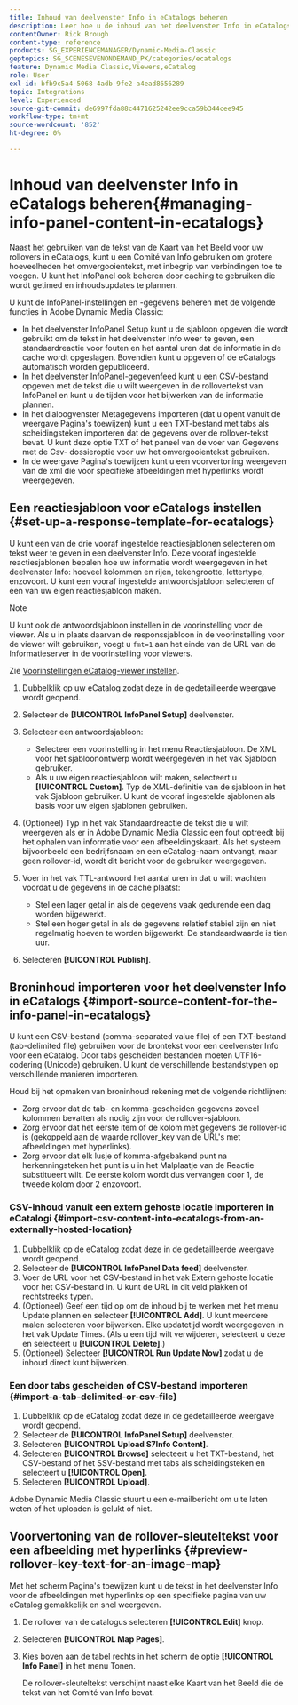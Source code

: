 ```yaml
---
title: Inhoud van deelvenster Info in eCatalogs beheren
description: Leer hoe u de inhoud van het deelvenster Info in eCatalogs in Adobe Dynamic Media Classic beheert.
contentOwner: Rick Brough
content-type: reference
products: SG_EXPERIENCEMANAGER/Dynamic-Media-Classic
geptopics: SG_SCENESEVENONDEMAND_PK/categories/ecatalogs
feature: Dynamic Media Classic,Viewers,eCatalog
role: User
exl-id: bfb9c5a4-5068-4adb-9fe2-a4ead8656289
topic: Integrations
level: Experienced
source-git-commit: de6997fda88c4471625242ee9cca59b344cee945
workflow-type: tm+mt
source-wordcount: '852'
ht-degree: 0%

---
```


# Inhoud van deelvenster Info in eCatalogs beheren{#managing-info-panel-content-in-ecatalogs}

Naast het gebruiken van de tekst van de Kaart van het Beeld voor uw rollovers in eCatalogs, kunt u een Comité van Info gebruiken om grotere hoeveelheden het omvergooientekst, met inbegrip van verbindingen toe te voegen. U kunt het InfoPanel ook beheren door caching te gebruiken die wordt getimed en inhoudsupdates te plannen.

U kunt de InfoPanel-instellingen en -gegevens beheren met de volgende functies in Adobe Dynamic Media Classic:

* In het deelvenster InfoPanel Setup kunt u de sjabloon opgeven die wordt gebruikt om de tekst in het deelvenster Info weer te geven, een standaardreactie voor fouten en het aantal uren dat de informatie in de cache wordt opgeslagen. Bovendien kunt u opgeven of de eCatalogs automatisch worden gepubliceerd.
* In het deelvenster InfoPanel-gegevenfeed kunt u een CSV-bestand opgeven met de tekst die u wilt weergeven in de rollovertekst van InfoPanel en kunt u de tijden voor het bijwerken van de informatie plannen.
* In het dialoogvenster Metagegevens importeren (dat u opent vanuit de weergave Pagina&#39;s toewijzen) kunt u een TXT-bestand met tabs als scheidingsteken importeren dat de gegevens over de rollover-tekst bevat. U kunt deze optie TXT of het paneel van de voer van Gegevens met de Csv- dossieroptie voor uw het omvergooientekst gebruiken.
* In de weergave Pagina&#39;s toewijzen kunt u een voorvertoning weergeven van de xml die voor specifieke afbeeldingen met hyperlinks wordt weergegeven.

## Een reactiesjabloon voor eCatalogs instellen {#set-up-a-response-template-for-ecatalogs}

U kunt een van de drie vooraf ingestelde reactiesjablonen selecteren om tekst weer te geven in een deelvenster Info. Deze vooraf ingestelde reactiesjablonen bepalen hoe uw informatie wordt weergegeven in het deelvenster Info: hoeveel kolommen en rijen, tekengrootte, lettertype, enzovoort. U kunt een vooraf ingestelde antwoordsjabloon selecteren of een van uw eigen reactiesjabloon maken.

>[!NOTE]
>
>U kunt ook de antwoordsjabloon instellen in de voorinstelling voor de viewer. Als u in plaats daarvan de responssjabloon in de voorinstelling voor de viewer wilt gebruiken, voegt u `fmt=1` aan het einde van de URL van de Informatieserver in de voorinstelling voor viewers.
>
>Zie [Voorinstellingen eCatalog-viewer instellen](setting-ecatalog-viewer-presets.md#setting_up_ecatalog_viewer_presets).

1. Dubbelklik op uw eCatalog zodat deze in de gedetailleerde weergave wordt geopend.
1. Selecteer de **[!UICONTROL InfoPanel Setup]** deelvenster.
1. Selecteer een antwoordsjabloon:

   * Selecteer een voorinstelling in het menu Reactiesjabloon. De XML voor het sjabloonontwerp wordt weergegeven in het vak Sjabloon gebruiker.
   * Als u uw eigen reactiesjabloon wilt maken, selecteert u **[!UICONTROL Custom]**. Typ de XML-definitie van de sjabloon in het vak Sjabloon gebruiker. U kunt de vooraf ingestelde sjablonen als basis voor uw eigen sjablonen gebruiken.

1. (Optioneel) Typ in het vak Standaardreactie de tekst die u wilt weergeven als er in Adobe Dynamic Media Classic een fout optreedt bij het ophalen van informatie voor een afbeeldingskaart. Als het systeem bijvoorbeeld een bedrijfsnaam en een eCatalog-naam ontvangt, maar geen rollover-id, wordt dit bericht voor de gebruiker weergegeven.
1. Voer in het vak TTL-antwoord het aantal uren in dat u wilt wachten voordat u de gegevens in de cache plaatst:

   * Stel een lager getal in als de gegevens vaak gedurende een dag worden bijgewerkt.
   * Stel een hoger getal in als de gegevens relatief stabiel zijn en niet regelmatig hoeven te worden bijgewerkt. De standaardwaarde is tien uur.

1. Selecteren **[!UICONTROL Publish]**.

## Broninhoud importeren voor het deelvenster Info in eCatalogs {#import-source-content-for-the-info-panel-in-ecatalogs}

U kunt een CSV-bestand (comma-separated value file) of een TXT-bestand (tab-delimited file) gebruiken voor de brontekst voor een deelvenster Info voor een eCatalog. Door tabs gescheiden bestanden moeten UTF16-codering (Unicode) gebruiken. U kunt de verschillende bestandstypen op verschillende manieren importeren.

Houd bij het opmaken van broninhoud rekening met de volgende richtlijnen:

* Zorg ervoor dat de tab- en komma-gescheiden gegevens zoveel kolommen bevatten als nodig zijn voor de rollover-sjabloon.
* Zorg ervoor dat het eerste item of de kolom met gegevens de rollover-id is (gekoppeld aan de waarde rollover_key van de URL&#39;s met afbeeldingen met hyperlinks).
* Zorg ervoor dat elk lusje of komma-afgebakend punt na herkenningsteken het punt is u in het Malplaatje van de Reactie substitueert wilt. De eerste kolom wordt dus vervangen door $1$, de tweede kolom door $2$ enzovoort.

### CSV-inhoud vanuit een extern gehoste locatie importeren in eCatalogi {#import-csv-content-into-ecatalogs-from-an-externally-hosted-location}

1. Dubbelklik op de eCatalog zodat deze in de gedetailleerde weergave wordt geopend.
1. Selecteer de **[!UICONTROL InfoPanel Data feed]** deelvenster.
1. Voer de URL voor het CSV-bestand in het vak Extern gehoste locatie voor het CSV-bestand in. U kunt de URL in dit veld plakken of rechtstreeks typen.
1. (Optioneel) Geef een tijd op om de inhoud bij te werken met het menu Update plannen en selecteer **[!UICONTROL Add]**. U kunt meerdere malen selecteren voor bijwerken. Elke updatetijd wordt weergegeven in het vak Update Times. (Als u een tijd wilt verwijderen, selecteert u deze en selecteert u **[!UICONTROL Delete]**.)
1. (Optioneel) Selecteer **[!UICONTROL Run Update Now]** zodat u de inhoud direct kunt bijwerken.

### Een door tabs gescheiden of CSV-bestand importeren {#import-a-tab-delimited-or-csv-file}

<!-- 

Comment Type: remark
Last Modified By: unknown unknown 
Last Modified Date: 

<p>SR changed this section 10/23/2012</p>

 -->

1. Dubbelklik op de eCatalog zodat deze in de gedetailleerde weergave wordt geopend.
1. Selecteer de **[!UICONTROL InfoPanel Setup]** deelvenster.
1. Selecteren **[!UICONTROL Upload S7Info Content]**.
1. Selecteren **[!UICONTROL Browse]** selecteert u het TXT-bestand, het CSV-bestand of het SSV-bestand met tabs als scheidingsteken en selecteert u **[!UICONTROL Open]**.
1. Selecteren **[!UICONTROL Upload]**.

Adobe Dynamic Media Classic stuurt u een e-mailbericht om u te laten weten of het uploaden is gelukt of niet.

## Voorvertoning van de rollover-sleuteltekst voor een afbeelding met hyperlinks {#preview-rollover-key-text-for-an-image-map}

Met het scherm Pagina&#39;s toewijzen kunt u de tekst in het deelvenster Info voor de afbeeldingen met hyperlinks op een specifieke pagina van uw eCatalog gemakkelijk en snel weergeven.

1. De rollover van de catalogus selecteren **[!UICONTROL Edit]** knop.
1. Selecteren **[!UICONTROL Map Pages]**.
1. Kies boven aan de tabel rechts in het scherm de optie **[!UICONTROL Info Panel]** in het menu Tonen.

   De rollover-sleuteltekst verschijnt naast elke Kaart van het Beeld die de tekst van het Comité van Info bevat.
